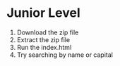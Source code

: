 # Junior Level
 
1. Download the zip file
2. Extract the zip file
3. Run the index.html
4. Try searching by name or capital

